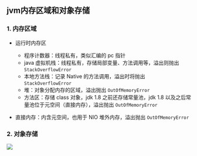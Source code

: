 ## jvm内存区域和对象存储

### 1. 内存区域

- 运行时内存区
  - 程序计数器：线程私有，类似汇编的 pc 指针
  - java 虚拟机栈：线程私有，存储局部变量、方法调用等，溢出则抛出 `StackOverflowError`
  - 本地方法栈：记录 Native 的方法调用，溢出时将抛出 `StackOverflowError`
  - 堆：对象分配内存的区域，溢出抛出 `OutOfMemoryError`
  - 方法区：存储 class 对象，jdk 1.8 之前还存储常量池，jdk 1.8 以及之后常量池位于元空间（直接内存），溢出抛出 `OutOfMemoryError`

- 直接内存：内含元空间，也用于 NIO 堆外内存，溢出抛出 `OutOfMemoryError`



### 2. 对象存储



<img src="img/内存区域和对象存储.svg">